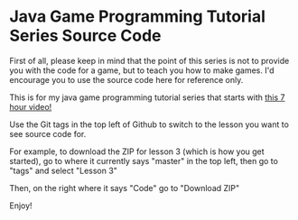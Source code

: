 # Java Game Programming Tutorial Series Source Code

First of all, please keep in mind that the point of this series is not to provide you with the code for a game, but to teach you how to make games. I'd encourage you to use the source code here for reference only.

This is for my java game programming tutorial series that starts with [this 7 hour video!](https://www.youtube.com/watch?v=lDzKX3djE-M)

Use the Git tags in the top left of Github to switch to the lesson you want to see source code for.

For example, to download the ZIP for lesson 3 (which is how you get started), go to where it currently says "master" in the top left, then go to "tags" and select "Lesson 3"

Then, on the right where it says "Code" go to "Download ZIP"

Enjoy!